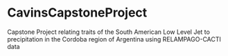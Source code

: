 # CavinsCapstoneProject
Capstone Project relating traits of the South American Low Level Jet to precipitation in the Cordoba region of Argentina using RELAMPAGO-CACTI data

